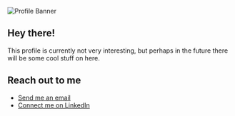 ![Profile Banner](https://media-exp1.licdn.com/dms/image/C5116AQHUMAf4vBzb-g/profile-displaybackgroundimage-shrink_350_1400/0?e=1600905600&v=beta&t=4rnCmMRmyz0XrM25L92FONBFlqZeq60-Sk_XHyVZPeg)

## Hey there!

This profile is currently not very interesting, but perhaps in the future there will be some cool stuff on here.

## Reach out to me

- [Send me an email](mailto:wessel@loth.io)
- [Connect me on LinkedIn](https://www.linkedin.com/in/wessel-loth/)
